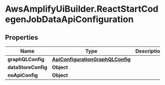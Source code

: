# AwsAmplifyUiBuilder.ReactStartCodegenJobDataApiConfiguration

## Properties

Name | Type | Description | Notes
------------ | ------------- | ------------- | -------------
**graphQLConfig** | [**ApiConfigurationGraphQLConfig**](ApiConfigurationGraphQLConfig.md) |  | [optional] 
**dataStoreConfig** | **Object** |  | [optional] 
**noApiConfig** | **Object** |  | [optional] 


